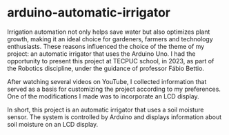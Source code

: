 # arduino-automatic-irrigator
Irrigation automation not only helps save water but also optimizes plant growth, making it an ideal choice for gardeners, farmers and technology enthusiasts. These reasons influenced the choice of the theme of my project: an automatic irrigator that uses the Arduino Uno. I had the opportunity to present this project at TECPUC school, in 2023, as part of the Robotics discipline, under the guidance of professor Fábio Bettio.

After watching several videos on YouTube, I collected information that served as a basis for customizing the project according to my preferences. One of the modifications I made was to incorporate an LCD display.

In short, this project is an automatic irrigator that uses a soil moisture sensor. The system is controlled by Arduino and displays information about soil moisture on an LCD display.
